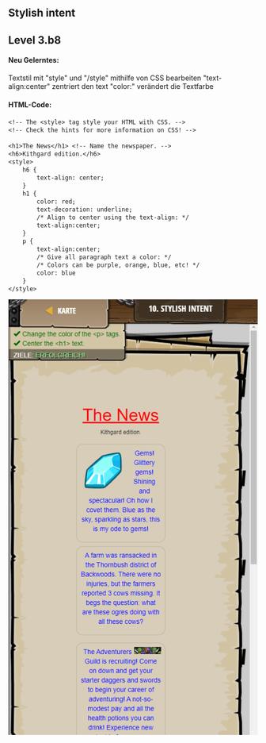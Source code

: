 ## **Stylish intent**
## Level 3.b8

#### Neu Gelerntes:
Textstil mit "style" und "/style" mithilfe von CSS bearbeiten
"text-align:center" zentriert den text
"color:" verändert die Textfarbe

[comment]: <> (Was wurde gelernt und wie funktioniert die Technik?)

#### HTML-Code:
```
<!-- The <style> tag style your HTML with CSS. -->
<!-- Check the hints for more information on CSS! -->

<h1>The News</h1> <!-- Name the newspaper. -->
<h6>Kithgard edition.</h6>
<style>
    h6 {
        text-align: center;
    }
    h1 {
        color: red;
        text-decoration: underline;
        /* Align to center using the text-align: */
        text-align:center;
    }
    p {
        text-align:center;
        /* Give all paragraph text a color: */
        /* Colors can be purple, orange, blue, etc! */
        color: blue
    }
</style>
```

![image](lvl3_b8.png)